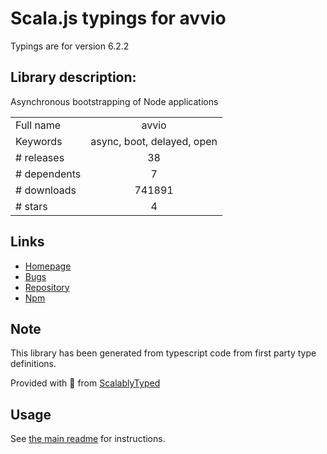 
# Scala.js typings for avvio

Typings are for version 6.2.2

## Library description:
Asynchronous bootstrapping of Node applications

|                    |                 |
| ------------------ | :-------------: |
| Full name          | avvio |
| Keywords           | async, boot, delayed, open |
| # releases         | 38 |
| # dependents       | 7 |
| # downloads        | 741891 |
| # stars            | 4 |

## Links
- [Homepage](https://github.com/mcollina/avvio#readme)
- [Bugs](https://github.com/mcollina/avvio/issues)
- [Repository](https://github.com/mcollina/avvio)
- [Npm](https://www.npmjs.com/package/avvio)
    


## Note
This library has been generated from typescript code from first party type definitions.

Provided with :purple_heart: from [ScalablyTyped](https://github.com/oyvindberg/ScalablyTyped)

## Usage
See [the main readme](../../readme.md) for instructions.


